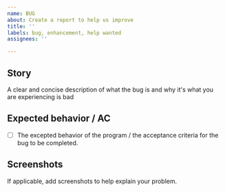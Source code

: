```yaml
---
name: BUG
about: Create a report to help us improve
title: ''
labels: bug, enhancement, help wanted
assignees: ''

---
```

## Story
A clear and concise description of what the bug is and why it's what you are experiencing is bad

## Expected behavior / AC
- [ ] The excepted behavior of the program / the acceptance criteria for the bug to be completed.

## Screenshots
If applicable, add screenshots to help explain your problem.
